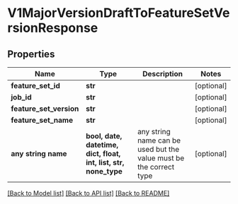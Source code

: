 # V1MajorVersionDraftToFeatureSetVersionResponse


## Properties
Name | Type | Description | Notes
------------ | ------------- | ------------- | -------------
**feature_set_id** | **str** |  | [optional] 
**job_id** | **str** |  | [optional] 
**feature_set_version** | **str** |  | [optional] 
**feature_set_name** | **str** |  | [optional] 
**any string name** | **bool, date, datetime, dict, float, int, list, str, none_type** | any string name can be used but the value must be the correct type | [optional]

[[Back to Model list]](../README.md#documentation-for-models) [[Back to API list]](../README.md#documentation-for-api-endpoints) [[Back to README]](../README.md)


